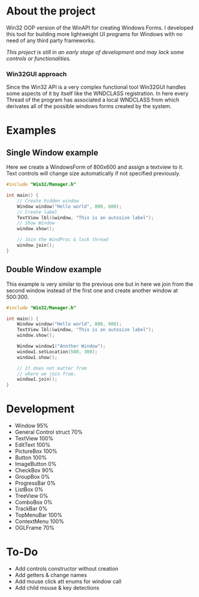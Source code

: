 # About the project
Win32 OOP version of the WinAPI for creating Windows Forms. 
I developed this tool for building more lightweight UI programs for Windows with no need of any third party frameworks.

*This project is still in an early stage of development and may lack some controls or functionalities.*

### Win32GUI approach
Since the Win32 API is a very complex functional tool Win32GUI handles some aspects of it by itself like the WNDCLASS registration.
In here every Thread of the program has associated a local WNDCLASS from which derivates all of the possible windows forms created by the system.

# Examples
## Single Window example
Here we create a WindowsForm of 800x600 and assign a textview to it.
Text controls will change size automatically if not specified previously.
```c++
#include "Win32/Manager.h"

int main() {
    // Create hidden window
    Window window("Hello world", 800, 600);
    // Create label
    TextView lbl(&window, "This is an autosize label"); 
    // Show Window
    window.show(); 

    // Join the WindProc & lock thread
    window.join();
}
```

## Double Window example
This example is very similar to the previous one but in here we join from the second window instead of the first one and create another window at 500:300.
```c++
#include "Win32/Manager.h"

int main() {
    Window window("Hello world", 800, 600);
    TextView lbl(&window, "This is an autosize label");
    window.show();

    Window window1("Another Window");
    window1.setLocation(500, 300);
    window1.show();

    // It does not matter from
    // where we join from.
    window1.join();
}
```

# Development
- Window 95%
- General Control struct 70%
- TextView 100%
- EditText 100%
- PictureBox 100%
- Button 100%
- ImageButton 0%
- CheckBox 90%
- GroupBox 0%
- ProgressBar 0%
- ListBox 0%
- TreeView 0%
- ComboBox 0%
- TrackBar 0%
- TopMenuBar 100%
- ContextMenu 100%
- OGLFrame 70%

# To-Do
- Add controls constructor without creation
- Add getters & change names
- Add mouse click att enums for window call
- Add child mouse & key detections
